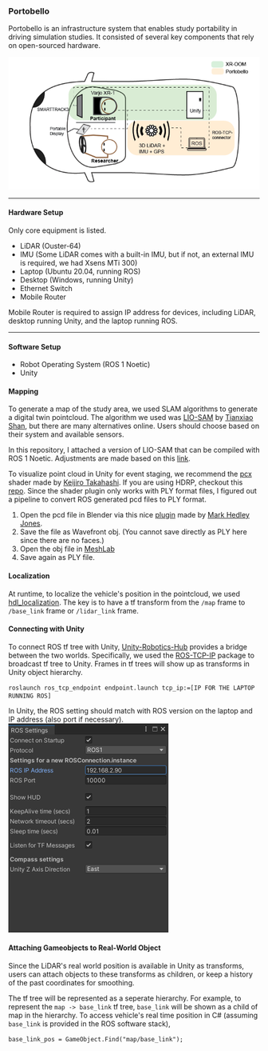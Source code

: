 ### Portobello

Portobello is an infrastructure system that enables study portability in driving simulation studies. It consisted of several key components that rely on open-sourced hardware.

<img src="images/xr-oom-hardware.png"/>

---

#### Hardware Setup
Only core equipment is listed.
- LiDAR (Ouster-64)
- IMU (Some LiDAR comes with a built-in IMU, but if not, an external IMU is required, we had Xsens MTi 300)
- Laptop (Ubuntu 20.04, running ROS)
- Desktop (Windows, running Unity)
- Ethernet Switch 
- Mobile Router

Mobile Router is required to assign IP address for devices, including LiDAR, desktop running Unity, and the laptop running ROS. 
 
---

#### Software Setup
- Robot Operating System (ROS 1 Noetic)
- Unity


#### Mapping
To generate a map of the study area, we used SLAM algorithms to generate a digital twin pointcloud. The algorithm we used was [LIO-SAM](https://github.com/TixiaoShan/LIO-SAM) by [Tianxiao Shan](https://github.com/TixiaoShan), but there are many alternatives online. Users should choose based on their system and available sensors. 

In this repository, I attached a version of LIO-SAM that can be compiled with ROS 1 Noetic. Adjustments are made based on this [link](https://github.com/TixiaoShan/LIO-SAM/issues/206#issuecomment-784684341).

To visualize point cloud in Unity for event staging, we recommend the [pcx](https://github.com/keijiro/Pcx) shader made by [Keijiro Takahashi](https://github.com/keijiro). If you are using HDRP, checkout this [repo](https://github.com/yumayanagisawa/Unity-Point-Cloud-VFX-Graph). Since the shader plugin only works with PLY format files, I figured out a pipeline to convert ROS generated pcd files to PLY format.

1. Open the pcd file in Blender via this nice [plugin](https://markhedleyjones.com/projects/blender-pcd-io) made by [Mark Hedley Jones](https://markhedleyjones.com/).
2. Save the file as Wavefront obj. (You cannot save directly as PLY here since there are no faces.)
3. Open the obj file in [MeshLab](https://www.meshlab.net/)
4. Save again as PLY file.


#### Localization
At runtime, to localize the vehicle's position in the pointcloud, we used [hdl_localization](https://github.com/koide3/hdl_localization). The key is to have a tf transform from the `/map` frame to `/base_link` frame or `/lidar_link` frame.

#### Connecting with Unity
To connect ROS tf tree with Unity, [Unity-Robotics-Hub](https://github.com/Unity-Technologies/Unity-Robotics-Hub) provides a bridge between the two worlds. Specifically, we used the [ROS-TCP-IP](https://github.com/Unity-Technologies/ROS-TCP-Connector) package to broadcast tf tree to Unity. Frames in tf trees will show up as transforms in Unity object hierarchy.

```
roslaunch ros_tcp_endpoint endpoint.launch tcp_ip:=[IP FOR THE LAPTOP RUNNING ROS]
```

In Unity, the ROS setting should match with ROS version on the laptop and IP address (also port if necessary).
<img src="images/Unity-ROS.png"/>

#### Attaching Gameobjects to Real-World Object
Since the LiDAR's real world position is available in Unity as transforms, users can attach objects to these transforms as children, or keep a history of the past coordinates for smoothing.

The tf tree will be represented as a seperate hierarchy. For example, to represent the `map -> base_link` tf tree, `base_link` will be shown as a child of map in the hierarchy. To access vehicle's real time position in C# (assuming `base_link` is provided in the ROS software stack),

```
base_link_pos = GameObject.Find("map/base_link");
```
